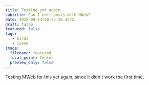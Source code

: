 ```yaml
---
title: Testing yet again
subtitle: Can I edit posts with MWeb?
date: 2022-09-14T20:54:39.467Z
draft: false
featured: false
tags:
   - birds
   - iseek
image:
  filename: featured
  focal_point: Center
  preview_only: false
---
```

Testing MWeb for this yet again, since it didn't work the first time.